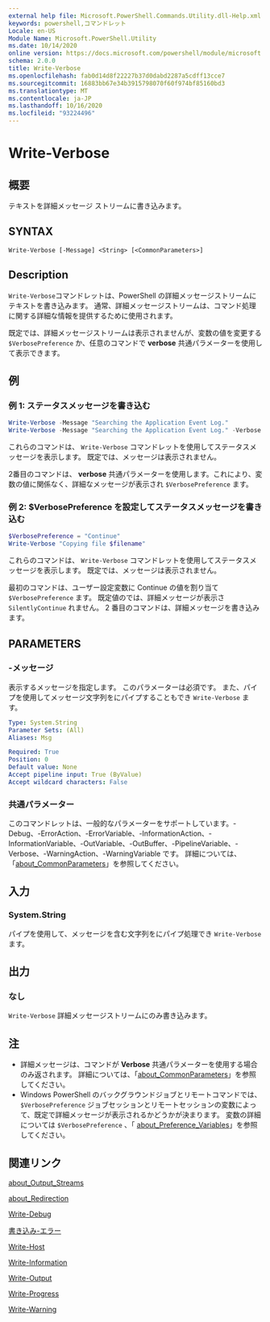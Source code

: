 ```yaml
---
external help file: Microsoft.PowerShell.Commands.Utility.dll-Help.xml
keywords: powershell,コマンドレット
Locale: en-US
Module Name: Microsoft.PowerShell.Utility
ms.date: 10/14/2020
online version: https://docs.microsoft.com/powershell/module/microsoft.powershell.utility/write-verbose?view=powershell-7.1&WT.mc_id=ps-gethelp
schema: 2.0.0
title: Write-Verbose
ms.openlocfilehash: fab0d14d8f22227b37d0dabd2287a5cdff13cce7
ms.sourcegitcommit: 16883bb67e34b3915798070f60f974bf85160bd3
ms.translationtype: MT
ms.contentlocale: ja-JP
ms.lasthandoff: 10/16/2020
ms.locfileid: "93224496"
---
```

# Write-Verbose

## 概要
テキストを詳細メッセージ ストリームに書き込みます。

## SYNTAX

```
Write-Verbose [-Message] <String> [<CommonParameters>]
```

## Description

`Write-Verbose`コマンドレットは、PowerShell の詳細メッセージストリームにテキストを書き込みます。 通常、詳細メッセージストリームは、コマンド処理に関する詳細な情報を提供するために使用されます。

既定では、詳細メッセージストリームは表示されませんが、変数の値を変更する `$VerbosePreference` か、任意のコマンドで **verbose** 共通パラメーターを使用して表示できます。

## 例

### 例 1: ステータスメッセージを書き込む

```powershell
Write-Verbose -Message "Searching the Application Event Log."
Write-Verbose -Message "Searching the Application Event Log." -Verbose
```

これらのコマンドは、 `Write-Verbose` コマンドレットを使用してステータスメッセージを表示します。 既定では、メッセージは表示されません。

2番目のコマンドは、 **verbose** 共通パラメーターを使用します。これにより、変数の値に関係なく、詳細なメッセージが表示され `$VerbosePreference` ます。

### 例 2: $VerbosePreference を設定してステータスメッセージを書き込む

```powershell
$VerbosePreference = "Continue"
Write-Verbose "Copying file $filename"
```

これらのコマンドは、 `Write-Verbose` コマンドレットを使用してステータスメッセージを表示します。 既定では、メッセージは表示されません。

最初のコマンドは、ユーザー設定変数に Continue の値を割り当て `$VerbosePreference` ます。 既定値のでは、詳細メッセージが表示さ `SilentlyContinue` れません。 2 番目のコマンドは、詳細メッセージを書き込みます。

## PARAMETERS

### -メッセージ

表示するメッセージを指定します。 このパラメーターは必須です。 また、パイプを使用してメッセージ文字列をにパイプすることもでき `Write-Verbose` ます。

```yaml
Type: System.String
Parameter Sets: (All)
Aliases: Msg

Required: True
Position: 0
Default value: None
Accept pipeline input: True (ByValue)
Accept wildcard characters: False
```

### 共通パラメーター

このコマンドレットは、一般的なパラメーターをサポートしています。-Debug、-ErrorAction、-ErrorVariable、-InformationAction、-InformationVariable、-OutVariable、-OutBuffer、-PipelineVariable、-Verbose、-WarningAction、-WarningVariable です。 詳細については、「[about_CommonParameters](../Microsoft.PowerShell.Core/About/about_CommonParameters.md)」を参照してください。

## 入力

### System.String

パイプを使用して、メッセージを含む文字列をにパイプ処理でき `Write-Verbose` ます。

## 出力

### なし

`Write-Verbose` 詳細メッセージストリームにのみ書き込みます。

## 注

- 詳細メッセージは、コマンドが **Verbose** 共通パラメーターを使用する場合のみ返されます。 詳細については、「[about_CommonParameters](https://go.microsoft.com/fwlink/?LinkID=113216)」を参照してください。
- Windows PowerShell のバックグラウンドジョブとリモートコマンドでは、 `$VerbosePreference` ジョブセッションとリモートセッションの変数によって、既定で詳細メッセージが表示されるかどうかが決まります。
  変数の詳細については `$VerbosePreference` 、「 [about_Preference_Variables](../Microsoft.PowerShell.Core/About/about_Preference_Variables.md)」を参照してください。

## 関連リンク

[about_Output_Streams](../Microsoft.PowerShell.Core/About/about_Output_Streams.md)

[about_Redirection](../Microsoft.PowerShell.Core/About/about_Redirection.md)

[Write-Debug](Write-Debug.md)

[書き込み-エラー](Write-Error.md)

[Write-Host](Write-Host.md)

[Write-Information](Write-Information.md)

[Write-Output](Write-Output.md)

[Write-Progress](Write-Progress.md)

[Write-Warning](Write-Warning.md)
